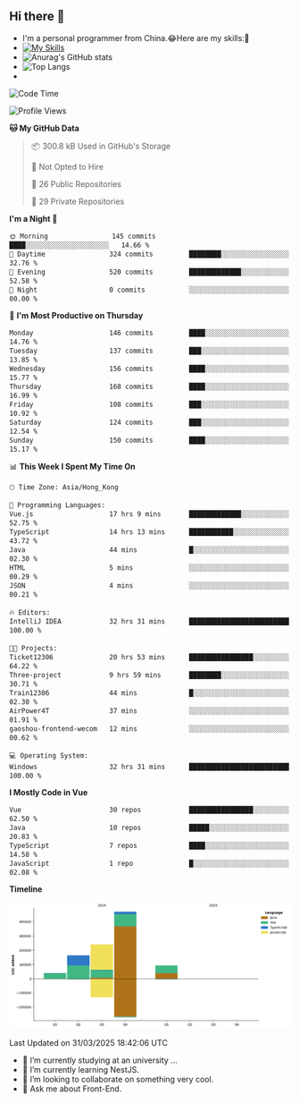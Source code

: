 ## Hi there 👋
- I'm a personal programmer from China.😂Here are my skills:🤔
- [![My Skills](https://skillicons.dev/icons?i=js,html,css,vue,typescript,java,golang)](https://skillicons.dev)
- ![Anurag's GitHub stats](https://github-readme-stats.vercel.app/api?username=FluffyChi-Xing&count_private=true&show_icons=true&theme=radical)
- ![Top Langs](https://github-readme-stats.vercel.app/api/top-langs/?username=FluffyChi-Xing)
- <!--START_SECTION:waka-->
![Code Time](http://img.shields.io/badge/Code%20Time-1%2C267%20hrs%2014%20mins-blue)

![Profile Views](http://img.shields.io/badge/Profile%20Views-0-blue)

**🐱 My GitHub Data** 

> 📦 300.8 kB Used in GitHub's Storage 
 > 
> 🚫 Not Opted to Hire
 > 
> 📜 26 Public Repositories 
 > 
> 🔑 29 Private Repositories 
 > 
**I'm a Night 🦉** 

```text
🌞 Morning                145 commits         ████░░░░░░░░░░░░░░░░░░░░░   14.66 % 
🌆 Daytime                324 commits         ████████░░░░░░░░░░░░░░░░░   32.76 % 
🌃 Evening                520 commits         █████████████░░░░░░░░░░░░   52.58 % 
🌙 Night                  0 commits           ░░░░░░░░░░░░░░░░░░░░░░░░░   00.00 % 
```
📅 **I'm Most Productive on Thursday** 

```text
Monday                   146 commits         ████░░░░░░░░░░░░░░░░░░░░░   14.76 % 
Tuesday                  137 commits         ███░░░░░░░░░░░░░░░░░░░░░░   13.85 % 
Wednesday                156 commits         ████░░░░░░░░░░░░░░░░░░░░░   15.77 % 
Thursday                 168 commits         ████░░░░░░░░░░░░░░░░░░░░░   16.99 % 
Friday                   108 commits         ███░░░░░░░░░░░░░░░░░░░░░░   10.92 % 
Saturday                 124 commits         ███░░░░░░░░░░░░░░░░░░░░░░   12.54 % 
Sunday                   150 commits         ████░░░░░░░░░░░░░░░░░░░░░   15.17 % 
```


📊 **This Week I Spent My Time On** 

```text
🕑︎ Time Zone: Asia/Hong_Kong

💬 Programming Languages: 
Vue.js                   17 hrs 9 mins       █████████████░░░░░░░░░░░░   52.75 % 
TypeScript               14 hrs 13 mins      ███████████░░░░░░░░░░░░░░   43.72 % 
Java                     44 mins             █░░░░░░░░░░░░░░░░░░░░░░░░   02.30 % 
HTML                     5 mins              ░░░░░░░░░░░░░░░░░░░░░░░░░   00.29 % 
JSON                     4 mins              ░░░░░░░░░░░░░░░░░░░░░░░░░   00.21 % 

🔥 Editors: 
IntelliJ IDEA            32 hrs 31 mins      █████████████████████████   100.00 % 

🐱‍💻 Projects: 
Ticket12306              20 hrs 53 mins      ████████████████░░░░░░░░░   64.22 % 
Three-project            9 hrs 59 mins       ████████░░░░░░░░░░░░░░░░░   30.71 % 
Train12306               44 mins             █░░░░░░░░░░░░░░░░░░░░░░░░   02.30 % 
AirPower4T               37 mins             ░░░░░░░░░░░░░░░░░░░░░░░░░   01.91 % 
gaoshou-frontend-wecom   12 mins             ░░░░░░░░░░░░░░░░░░░░░░░░░   00.62 % 

💻 Operating System: 
Windows                  32 hrs 31 mins      █████████████████████████   100.00 % 
```

**I Mostly Code in Vue** 

```text
Vue                      30 repos            ████████████████░░░░░░░░░   62.50 % 
Java                     10 repos            █████░░░░░░░░░░░░░░░░░░░░   20.83 % 
TypeScript               7 repos             ████░░░░░░░░░░░░░░░░░░░░░   14.58 % 
JavaScript               1 repo              █░░░░░░░░░░░░░░░░░░░░░░░░   02.08 % 
```



**Timeline**

![Lines of Code chart](https://raw.githubusercontent.com/FluffyChi-Xing/FluffyChi-Xing/main/assets/bar_graph.png)


 Last Updated on 31/03/2025 18:42:06 UTC
<!--END_SECTION:waka-->
- 🔭 I’m currently studying at an university ...
- 🌱 I’m currently learning NestJS.
- 👯 I’m looking to collaborate on something very cool.
- 💬 Ask me about Front-End.
